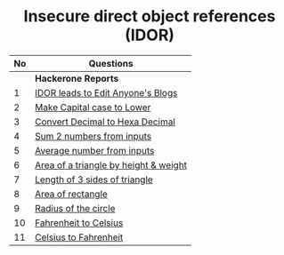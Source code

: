 <h1 align="center">Insecure direct object references (IDOR)</h1>

| No | Questions | 
| --- | --- |
|| **Hackerone Reports** | 
| 1 | [IDOR leads to Edit Anyone's Blogs](https://hackerone.com/reports/974222) | 
| 2 | [Make Capital case to Lower](#make-capital-case-to-lower)|
| 3 | [Convert Decimal to Hexa Decimal](#decimal-to-hexa-decimal)|
| 4 | [Sum 2 numbers from inputs](#sum-2-numbers-from-inputs)|
| 5 | [Average number from inputs](#average-number-from-inputs)|
| 6 | [Area of a triangle by height & weight](#area-of-a-triangle-from-inputs)|
| 7 | [Length of 3 sides of triangle](#length-of-3-sides-of-a-triangle ) | 
| 8 | [Area of rectangle ](#area-of-rectangle) | 
| 9 | [Radius of the circle](#radius-of-the-circle) | 
| 10 | [Fahrenheit to Celsius ](#fahrenheit-to-celsius) | 
| 11 | [Celsius to Fahrenheit](#celsius-to-fahrenheit) |
